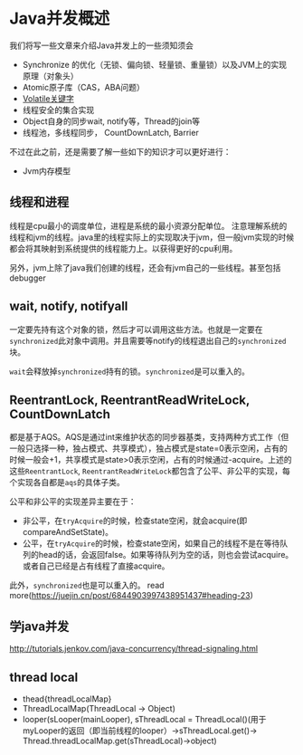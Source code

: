 # Java并发概述

我们将写一些文章来介绍Java并发上的一些须知须会

- Synchronize 的优化（无锁、偏向锁、轻量锁、重量锁）以及JVM上的实现原理（对象头）
- Atomic原子库（CAS，ABA问题）
- [Volatile关键字](https://juejin.im/post/5a2b53b7f265da432a7b821c)
- 线程安全的集合实现
- Object自身的同步wait, notify等，Thread的join等
- 线程池，多线程同步， CountDownLatch, Barrier

不过在此之前，还是需要了解一些如下的知识才可以更好进行：

- Jvm内存模型


## 线程和进程

线程是cpu最小的调度单位，进程是系统的最小资源分配单位。
注意理解系统的线程和jvm的线程。java里的线程实际上的实现取决于jvm，但一般jvm实现的时候都会将其映射到系统提供的线程能力上。以获得更好的cpu利用。

另外，jvm上除了java我们创建的线程，还会有jvm自己的一些线程。甚至包括debugger


## wait, notify, notifyall

一定要先持有这个对象的锁，然后才可以调用这些方法。也就是一定要在`synchronized`此对象中调用。并且需要等notify的线程退出自己的`synchronized`块。

`wait`会释放掉`synchronized`持有的锁。`synchronized`是可以重入的。

## ReentrantLock, ReentrantReadWriteLock, CountDownLatch
都是基于AQS。AQS是通过int来维护状态的同步器基类，支持两种方式工作（但一般只选择一种，独占模式、共享模式），独占模式是state=0表示空闲，占有的时候一般会+1，共享模式是state>0表示空闲，占有的时候通过-acquire。上述的这些`ReentrantLock`, `ReentrantReadWriteLock`都包含了公平、非公平的实现，每个实现各自都是`aqs`的具体子类。

公平和非公平的实现差异主要在于：
- 非公平，在`tryAcquire`的时候，检查state空闲，就会acquire(即compareAndSetState)。
- 公平，在`tryAcquire`的时候，检查state空闲，如果自己的线程不是在等待队列的head的话，会返回false。如果等待队列为空的话，则也会尝试acquire。或者自己已经是占有线程了直接acquire。

此外，`synchronized`也是可以重入的。
read more(https://juejin.cn/post/6844903997438951437#heading-23)


## 学java并发
http://tutorials.jenkov.com/java-concurrency/thread-signaling.html


## thread local
- thead{threadLocalMap}
- ThreadLocalMap(ThreadLocal -> Object)
- looper(sLooper(mainLooper), sThreadLocal = ThreadLocal()(用于myLooper的返回（即当前线程的looper）->sThreadLocal.get()-> Thread.threadLocalMap.get(sThreadLocal)->object)